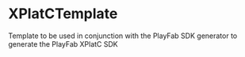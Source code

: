 # XPlatCTemplate
Template to be used in conjunction with the PlayFab SDK generator to generate the PlayFab XPlatC SDK
